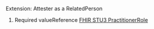 Extension: Attester as a RelatedPerson

1. Required valueReference [FHIR STU3 PractitionerRole](http://hl7.org/fhir/practitionerrole.html)

